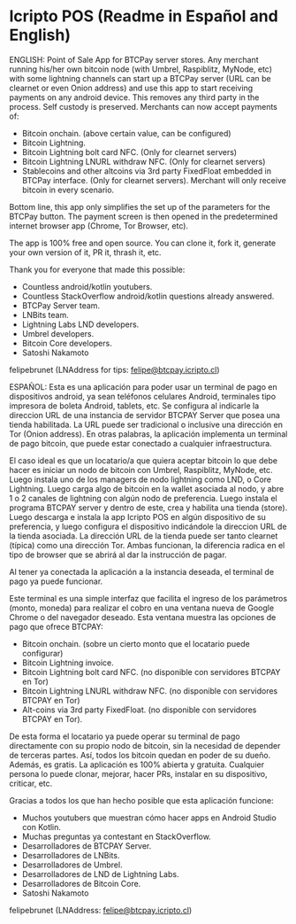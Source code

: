 # Icripto POS (Readme in Español and English)

ENGLISH: 
Point of Sale App for BTCPay server stores. 
Any merchant running his/her own bitcoin node (with Umbrel, Raspiblitz, MyNode, etc) with some lightning channels can start up a BTCPay server (URL can be clearnet or even Onion address) and use this app to start receiving payments on any android device.
This removes any third party in the process. Self custody is preserved.
Merchants can now accept payments of:
- Bitcoin onchain. (above certain value, can be configured)
- Bitcoin Lightning.
- Bitcoin Lightning bolt card NFC. (Only for clearnet servers)
- Bitcoin Lightning LNURL withdraw NFC. (Only for clearnet servers)
- Stablecoins and other altcoins via 3rd party FixedFloat embedded in BTCPay interface. (Only for clearnet servers).
Merchant will only receive bitcoin in every scenario.

Bottom line, this app only simplifies the set up of the parameters for the BTCPay button. The payment screen is then opened in the predetermined internet browser app (Chrome, Tor Browser, etc).

The app is 100% free and open source. You can clone it, fork it, generate your own version of it, PR it, thrash it, etc.

Thank you for everyone that made this possible:
- Countless android/kotlin youtubers.
- Countless StackOverflow android/kotlin questions already answered.
- BTCPay Server team.
- LNBits team.
- Lightning Labs LND developers.
- Umbrel developers.
- Bitcoin Core developers.
- Satoshi Nakamoto

felipebrunet (LNAddress for tips: felipe@btcpay.icripto.cl)


ESPAÑOL:
Esta es una aplicación para poder usar un terminal de pago en dispositivos android, ya sean teléfonos celulares Android, terminales tipo impresora de boleta Android, tablets, etc.
Se configura al indicarle la direccion URL de una instancia de servidor BTCPAY Server que posea una tienda habilitada. 
La URL puede ser tradicional o inclusive una dirección en Tor (Onion address).
En otras palabras, la aplicación implementa un terminal de pago bitcoin, que puede estar conectado a cualquier infraestructura.

El caso ideal es que un locatario/a que quiera aceptar bitcoin lo que debe hacer es iniciar un nodo de bitcoin con Umbrel, Raspiblitz, MyNode, etc.
Luego instala uno de los managers de nodo lightning como LND, o Core Lightning.
Luego carga algo de bitcoin en la wallet asociada al nodo, y abre 1 o 2 canales de lightning con algún nodo de preferencia.
Luego instala el programa BTCPAY server y dentro de este, crea y habilita una tienda (store).
Luego descarga e instala la app Icripto POS en algún dispositivo de su preferencia, y luego configura el dispositivo indicándole la direccion URL de la tienda asociada.
La dirección URL de la tienda puede ser tanto clearnet (típica) como una dirección Tor. Ambas funcionan, la diferencia radica en el tipo de browser que se abrirá al dar la instrucción de pagar.

Al tener ya conectada la aplicación a la instancia deseada, el terminal de pago ya puede funcionar.

Este terminal es una simple interfaz que facilita el ingreso de los parámetros (monto, moneda) para realizar el cobro en una ventana nueva de Google Chrome o del navegador deseado.
Esta ventana muestra las opciones de pago que ofrece BTCPAY:
- Bitcoin onchain. (sobre un cierto monto que el locatario puede configurar)
- Bitcoin Lightning invoice.
- Bitcoin Lightning bolt card NFC. (no disponible con servidores BTCPAY en Tor)
- Bitcoin Lightning LNURL withdraw NFC. (no disponible con servidores BTCPAY en Tor)
- Alt-coins via 3rd party FixedFloat. (no disponible con servidores BTCPAY en Tor).

De esta forma el locatario ya puede operar su terminal de pago directamente con su propio nodo de bitcoin, sin la necesidad de depender de terceras partes.
Así, todos los bitcoin quedan en poder de su dueño. Además, es gratis.
La aplicación es 100% abierta y gratuita. Cualquier persona lo puede clonar, mejorar, hacer PRs, instalar en su dispositivo, criticar, etc.

Gracias a todos los que han hecho posible que esta aplicación funcione:
- Muchos youtubers que muestran cómo hacer apps en Android Studio con Kotlin.
- Muchas preguntas ya contestant en StackOverflow.
- Desarrolladores de BTCPAY Server.
- Desarrolladores de LNBits.
- Desarrolladores de Umbrel.
- Desarrolladores de LND de Lightning Labs.
- Desarrolladores de Bitcoin Core.
- Satoshi Nakamoto

felipebrunet (LNAddress: felipe@btcpay.icripto.cl)


